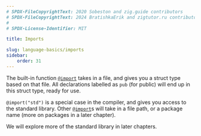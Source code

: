 ```yaml
---
# SPDX-FileCopyrightText: 2020 Sobeston and zig.guide contributors
# SPDX-FileCopyrightText: 2024 BratishkaErik and zigtutor.ru contributors
#
# SPDX-License-Identifier: MIT

title: Imports

slug: language-basics/imports
sidebar:
    order: 31
---
```


The built-in function
[`@import`](https://ziglang.org/documentation/master/#import) takes in a file,
and gives you a struct type based on that file. All declarations labelled as
`pub` (for public) will end up in this struct type, ready for use.

`@import("std")` is a special case in the compiler, and gives you access to the
standard library. Other
[`@import`](https://ziglang.org/documentation/master/#import)s will take in a
file path, or a package name (more on packages in a later chapter).

We will explore more of the standard library in later chapters.
